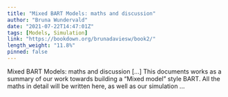 ```yaml
---
title: "Mixed BART Models: maths and discussion"
author: "Bruna Wundervald"
date: "2021-07-22T14:47:01Z"
tags: [Models, Simulation]
link: "https://bookdown.org/brunadaviesw/book2/"
length_weight: "11.8%"
pinned: false
---
```


Mixed BART Models: maths and discussion [...] This documents works as a summary of our work towards building a
“Mixed model” style BART. All the maths in detail will be written
here, as well as our simulation ...
